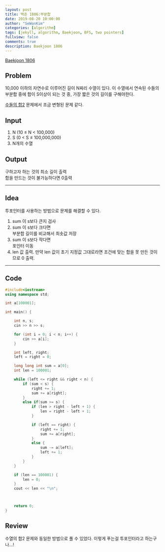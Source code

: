 ```yaml
---
layout: post
title: 백준 1806:부분합
date: 2019-08-20 10:00:00
author: "SeWonKim"
categories: [algorithm]
tags: [jekyll, algorithm, Baekjoon, BFS, two pointers]
fullview: false
comments: true
description: Baekjoon 1806
---
```


[Baekjoon 1806](https://www.acmicpc.net/problem/1806)

## Problem

10,000 이하의 자연수로 이루어진 길이 N짜리 수열이 있다.
이 수열에서 연속된 수들의 부분합 중에 합이 S이상이 되는 것 중, 가장 짧은 것의 길이를 구해야한다.

[수들의 합2](https://siromom.github.io/algorithm/2019/08/19/Q2003.html) 문제에서 조금 변형된 문제 같다.

## Input

1. N (10 ≤ N < 100,000)
2. S (0 < S ≤ 100,000,000)
3. N개의 수열

## Output

구하고자 하는 것의 최소 길이 출력  
합을 만드는 것이 불가능하다면 0출력

---

## Idea

투포인터를 사용하는 방법으로 문제를 해결할 수 있다.

1. sum 이 s보다 큰지 검사
2. sum 이 s보다 크다면  
   부분합 길이를 비교해서 최솟값 저장
3. sum 이 s보다 작다면  
   포인터 이동
4. len 값 출력. 만약 len 값이 초기 지정값 그대로라면 조건에 맞는 합을 못 만든 것이므로 0 출력.

---

## Code

```cpp
#include<iostream>
using namespace std;

int a[100001];

int main() {

	int n, s;
	cin >> n >> s;

	for (int i = 0; i < n; i++) {
		cin >> a[i];
	}

	int left, right;
	left = right = 0;

	long long int sum = a[0];
	int len = 100001;

	while (left <= right && right < n) {
		if (sum < s) {
			right += 1;
			sum += a[right];
		}
		else if(sum >= s) {
			if (len > right - left + 1) {
				len = right - left + 1;
			}

			if (left == right) {
				right += 1;
				sum += a[right];
			}
			else {
				sum -= a[left];
				left += 1;
			}
		}
	}

	if (len == 100001) {
		len = 0;
	}
	cout << len << "\n";



	return 0;
}
```

## Review

수열의 합2 문제와 동일한 방법으로 풀 수 있었다. 이렇게 푸는걸 투포인터라고 하는구나...!
